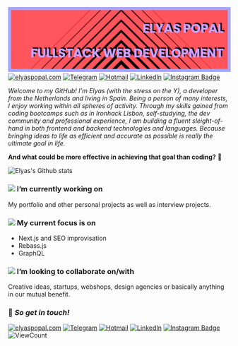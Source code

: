 ![](https://github.com/elyasp/elyasp/blob/master/banner.png)
[![elyaspopal.com](https://img.shields.io/badge/-ELYASPOPAL.COM-3c226b?style=for-the-badge&logo=react&logoColor=white)](http://elyaspopal.com)
[![Telegram](https://img.shields.io/badge/-TELEGRAM-2CA5E0?style=for-the-badge&logo=telegram&logoColor=white)](https://t.me/elyas_popal)
[![Hotmail](https://img.shields.io/badge/-HOTMAIL-0078D4?style=for-the-badge&logo=microsoft-outlook&logoColor=white)](mailto:elyasp@outlook.com)
[![LinkedIn](https://img.shields.io/badge/-LINKEDIN-0077B5?style=for-the-badge&logo=linkedin&logoColor=white)](https://www.linkedin.com/in/elyaspopal/)
[![Instagram Badge](https://img.shields.io/badge/IG-elyasium-ff69b4?style=for-the-badge&link=http://instagram.com/elyasium)](http://instagram.com/elyasium)

_Welcome to my GitHub! I'm Elyas (with the stress on the Y), a developer from the Netherlands and living in Spain. Being a person of many interests, I enjoy working within all spheres of activity. Through my skills gained from coding bootcamps such as in Ironhack Lisbon, self-studying, the dev community and professional experience, I am building a fluent sleight-of-hand in both frontend and backend technologies and languages. Because bringing ideas to life as efficient and accurate as possible is really the ultimate goal in life._

**And what could be more effective in achieving that goal than coding?** 🤖

![Elyas's Github stats](https://github-readme-stats.vercel.app/api?username=elyasp&show_icons=true&hide_border=true&theme=material-palenight)

### <img src="https://media.giphy.com/media/WUlplcMpOCEmTGBtBW/giphy.gif" width="30"> I’m currently working on

My portfolio and other personal projects as well as interview projects.

### <img src="https://media.giphy.com/media/iIKrdvt54McJa/giphy.gif" width="30"> My current focus is on

- Next.js and SEO improvisation
- Rebass.js
- GraphQL

### <img src="https://media.giphy.com/media/l2vStc1Yuw24g0xqKH/giphy.gif" width="30"> I’m looking to collaborate on/with

Creative ideas, startups, webshops, design agencies or basically anything in our mutual benefit.

### 🔮 _So get in touch!_
[![elyaspopal.com](https://img.shields.io/badge/-ELYASPOPAL.COM-3c226b?style=flat-square&logo=react&logoColor=white)](http://elyaspopal.com)
[![Telegram](https://img.shields.io/badge/-TELEGRAM-2CA5E0?style=flat-square&logo=telegram&logoColor=white)](https://t.me/elyas_popal)
[![Hotmail](https://img.shields.io/badge/-HOTMAIL-0078D4?style=flat-square&logo=microsoft-outlook&logoColor=white)](mailto:elyasp@outlook.com)
[![LinkedIn](https://img.shields.io/badge/-LINKEDIN-0077B5?style=flat-square&logo=linkedin&logoColor=white)](https://www.linkedin.com/in/elyaspopal/)
[![Instagram Badge](https://img.shields.io/badge/IG-elyasium-ff69b4?style=flat-square&link=http://instagram.com/elyasium)](http://instagram.com/elyasium)
![ViewCount](https://views.whatilearened.today/views/github/Elyas-Popal/Elyas-Popal.svg?cache=remove)
